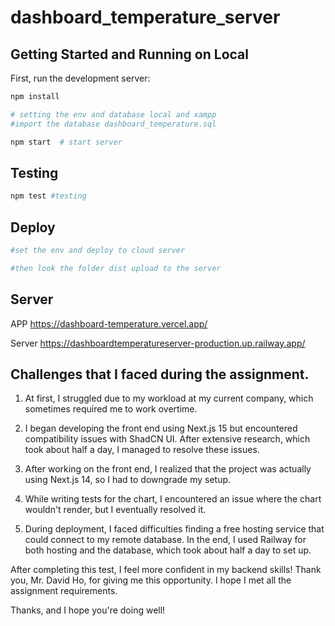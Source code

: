 # dashboard_temperature_server

## Getting Started and Running on Local

First, run the development server:

```bash
npm install

# setting the env and database local and xampp
#import the database dashboard_temperature.sql

npm start  # start server

```

## Testing

```bash
npm test #testing

```

## Deploy

```bash
#set the env and deploy to cloud server

#then look the folder dist upload to the server

```

## Server

APP
https://dashboard-temperature.vercel.app/

Server
https://dashboardtemperatureserver-production.up.railway.app/

## Challenges that I faced during the assignment.

1. At first, I struggled due to my workload at my current company, which sometimes required me to work overtime.

2. I began developing the front end using Next.js 15 but encountered compatibility issues with ShadCN UI. After extensive research, which took about half a day, I managed to resolve these issues.

3. After working on the front end, I realized that the project was actually using Next.js 14, so I had to downgrade my setup.

4. While writing tests for the chart, I encountered an issue where the chart wouldn't render, but I eventually resolved it.

5. During deployment, I faced difficulties finding a free hosting service that could connect to my remote database. In the end, I used Railway for both hosting and the database, which took about half a day to set up.

After completing this test, I feel more confident in my backend skills! Thank you, Mr. David Ho, for giving me this opportunity. I hope I met all the assignment requirements.

Thanks, and I hope you're doing well!
